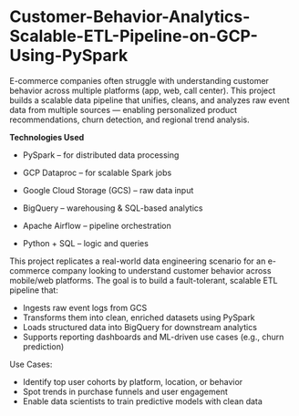 # Customer-Behavior-Analytics-Scalable-ETL-Pipeline-on-GCP-Using-PySpark
E-commerce companies often struggle with understanding customer behavior across multiple platforms (app, web, call center). This project builds a scalable data pipeline that unifies, cleans, and analyzes raw event data from multiple sources — enabling personalized product recommendations, churn detection, and regional trend analysis.

**Technologies Used**
- PySpark – for distributed data processing

- GCP Dataproc – for scalable Spark jobs

- Google Cloud Storage (GCS) – raw data input

- BigQuery – warehousing & SQL-based analytics

- Apache Airflow – pipeline orchestration

- Python + SQL – logic and queries


This project replicates a real-world data engineering scenario for an e-commerce company looking to understand customer behavior across mobile/web platforms. The goal is to build a fault-tolerant, scalable ETL pipeline that:
- Ingests raw event logs from GCS
- Transforms them into clean, enriched datasets using PySpark
- Loads structured data into BigQuery for downstream analytics
- Supports reporting dashboards and ML-driven use cases (e.g., churn prediction)

Use Cases:
- Identify top user cohorts by platform, location, or behavior
- Spot trends in purchase funnels and user engagement
- Enable data scientists to train predictive models with clean data
